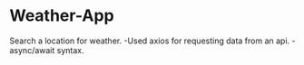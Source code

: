 # Weather-App

Search a location for weather.
-Used axios for requesting data from an api.
-async/await syntax.
